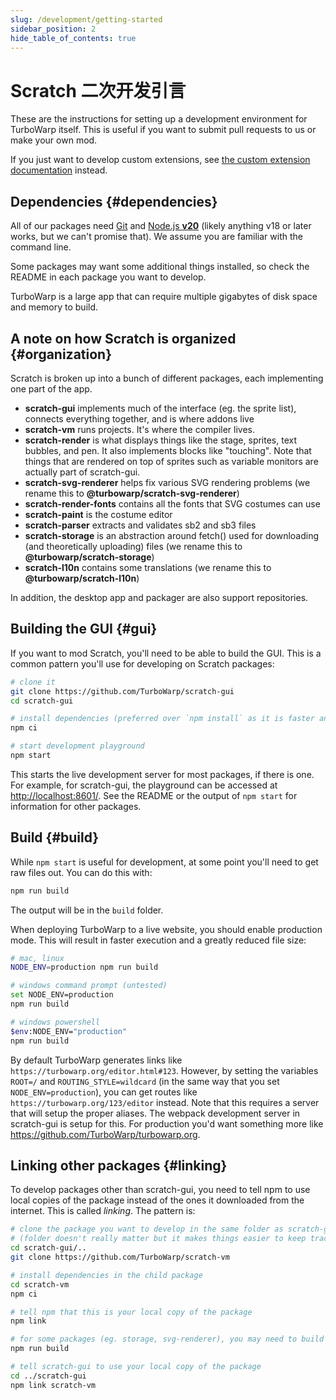 ```yaml
---
slug: /development/getting-started
sidebar_position: 2
hide_table_of_contents: true
---
```


# Scratch 二次开发引言

These are the instructions for setting up a development environment for TurboWarp itself. This is useful if you want to submit pull requests to us or make your own mod.

If you just want to develop custom extensions, see [the custom extension documentation](./extensions/introduction.md) instead.

## Dependencies {#dependencies}

All of our packages need [Git](https://git-scm.com/download) and [Node.js **v20**](https://nodejs.org/en/download) (likely anything v18 or later works, but we can't promise that). We assume you are familiar with the command line.

Some packages may want some additional things installed, so check the README in each package you want to develop.

TurboWarp is a large app that can require multiple gigabytes of disk space and memory to build.

## A note on how Scratch is organized {#organization}

Scratch is broken up into a bunch of different packages, each implementing one part of the app.

 - **scratch-gui** implements much of the interface (eg. the sprite list), connects everything together, and is where addons live
 - **scratch-vm** runs projects. It's where the compiler lives.
 - **scratch-render** is what displays things like the stage, sprites, text bubbles, and pen. It also implements blocks like "touching". Note that things that are rendered on top of sprites such as variable monitors are actually part of scratch-gui.
 - **scratch-svg-renderer** helps fix various SVG rendering problems (we rename this to **@turbowarp/scratch-svg-renderer**)
 - **scratch-render-fonts** contains all the fonts that SVG costumes can use
 - **scratch-paint** is the costume editor
 - **scratch-parser** extracts and validates sb2 and sb3 files
 - **scratch-storage** is an abstraction around fetch() used for downloading (and theoretically uploading) files (we rename this to **@turbowarp/scratch-storage**)
 - **scratch-l10n** contains some translations (we rename this to **@turbowarp/scratch-l10n**)

In addition, the desktop app and packager are also support repositories.

## Building the GUI {#gui}

If you want to mod Scratch, you'll need to be able to build the GUI. This is a common pattern you'll use for developing on Scratch packages:

```bash
# clone it
git clone https://github.com/TurboWarp/scratch-gui
cd scratch-gui

# install dependencies (preferred over `npm install` as it is faster and won't modify package-lock.json)
npm ci

# start development playground
npm start
```

This starts the live development server for most packages, if there is one. For example, for scratch-gui, the playground can be accessed at [http://localhost:8601/](http://localhost:8601/). See the README or the output of `npm start` for information for other packages.

## Build {#build}

While `npm start` is useful for development, at some point you'll need to get raw files out. You can do this with:

```bash
npm run build
```

The output will be in the `build` folder.

When deploying TurboWarp to a live website, you should enable production mode. This will result in faster execution and a greatly reduced file size:

```bash
# mac, linux
NODE_ENV=production npm run build

# windows command prompt (untested)
set NODE_ENV=production
npm run build

# windows powershell
$env:NODE_ENV="production"
npm run build
```

By default TurboWarp generates links like `https://turbowarp.org/editor.html#123`. However, by setting the variables `ROOT=/` and `ROUTING_STYLE=wildcard` (in the same way that you set `NODE_ENV=production`), you can get routes like `https://turbowarp.org/123/editor` instead. Note that this requires a server that will setup the proper aliases. The webpack development server in scratch-gui is setup for this. For production you'd want something more like https://github.com/TurboWarp/turbowarp.org.

## Linking other packages {#linking}

To develop packages other than scratch-gui, you need to tell npm to use local copies of the package instead of the ones it downloaded from the internet. This is called *linking*. The pattern is:

```bash
# clone the package you want to develop in the same folder as scratch-gui
# (folder doesn't really matter but it makes things easier to keep track of)
cd scratch-gui/..
git clone https://github.com/TurboWarp/scratch-vm

# install dependencies in the child package
cd scratch-vm
npm ci

# tell npm that this is your local copy of the package
npm link

# for some packages (eg. storage, svg-renderer), you may need to build for your changes to apply
npm run build

# tell scratch-gui to use your local copy of the package
cd ../scratch-gui
npm link scratch-vm
```
